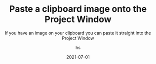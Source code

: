 ---
date: 2021-07-01
title: Paste a clipboard image onto the Project Window
technologies: [java]
topics: [editing]
author: hs
subtitle: If you have an image on your clipboard you can paste it straight into the Project Window
thumbnail: ./thumbnail.png
cardThumbnail: ./card.png
shortVideo:
  poster: ./tip.png
  url: https://youtu.be/mDKL-0l8BYg
seealso:
- title: IntelliJ IDEA Help - Markdown
  href: https://www.jetbrains.com/help/idea/markdown.html
leadin: |
  When you paste an image from your clipboard into the Project Window, IntelliJ IDEA will create a PNG file for you.
 
---